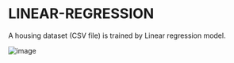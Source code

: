 # LINEAR-REGRESSION
A housing dataset (CSV file) is trained by Linear regression model.

![image](https://user-images.githubusercontent.com/123149345/215424414-57ef5c4a-c15f-41cf-ae1a-b5cb9129f247.png)
